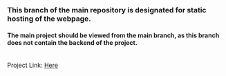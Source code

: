 <br>
<h3>This branch of the main repository is designated for static hosting of the webpage.</h3>
<h4>The main project should be viewed from the main branch, as this branch does not contain the backend of the project.</h4>
<br>Project Link: <a href="https://shikhar-bajpai.github.io/Pharmacy/">Here</a>
